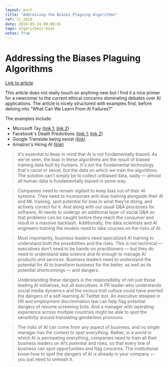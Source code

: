 ```yaml
---
layout: post
title: "Addressing the Biases Plaguing Algorithms"
ref: li_2019
date: 2019-05-24 00:00:01
tags: algorithmic-bias
notes: True
---
```


# Addressing the Biases Plaguing Algorithms

[Link to article](https://hbr.org/2019/05/addressing-the-biases-plaguing-algorithms)

This article does not really touch on anything new but I find it a nice primer for a newcomer to the current ethical concerns dominating debates over AI applications. The article is nicely structured with examples first, before delving into "What Can We Learn From AI Failures?"

The examples include:

- Microsoft Tay ([link 1](https://www.theverge.com/2016/3/23/11290200/tay-ai-chatbot-released-microsoft); [link 2](https://www.theverge.com/2016/3/24/11297050/tay-microsoft-chatbot-racist))
- Facebook's Death Predictions ([link 1](https://www.npr.org/2019/04/09/711399357/facebook-promises-to-stop-asking-you-to-wish-happy-birthday-to-your-friend-who-d); [link 2](https://techcrunch.com/2016/11/11/facebook-suddenly-thinks-a-bunch-of-people-are-dead-dont-panic/))
- Google Translate being sexist ([link](https://qz.com/1141122/google-translates-gender-bias-pairs-he-with-hardworking-and-she-with-lazy-and-other-examples/))
- Amazon's Hiring AI ([link](https://www.reuters.com/article/us-amazon-com-jobs-automation-insight/amazon-scraps-secret-ai-recruiting-tool-that-showed-bias-against-women-idUSKCN1MK08G))

> It's essential to keep in mind that AI is not fundamentally biased. As we've seen, the bias in these algorithms are the result of biased training data built by humans. It's not the fundamental technology that's racist or sexist, but the data on which we train the algorithms. The solution can't simply be to collect unbiased data, sadly — almost all human data is fundamentally biased in some way.

> Companies need to remain vigilant to keep bias out of their AI systems. They need to incorporate anti-bias training alongside their AI and ML training, spot potential for bias in what they’re doing, and actively correct for it. And along with our usual Q&A processes for software, AI needs to undergo an additional layer of social Q&A so that problems can be caught before they reach the consumer and result in a massive backlash. Additionally, the data scientists and AI engineers training the models need to take courses on the risks of AI.

> Most importantly, business leaders need specialized AI training to understand both the possibilities and the risks. This is not technical — executives don’t need to be hands-on practitioners — but they do need to understand data science and AI enough to manage AI products and services. Business leaders need to understand the potential for AI to transform business for the better, as well as its potential shortcomings — and dangers.

> Understanding these dangers is the responsibility of not just those leading AI initiatives, but all executives. A PR leader who understands social media dynamics and the vicious troll culture could have averted the dangers of a self-learning AI Twitter bot. An executive steeped in HR and employment discrimination law can help flag potential dangers of resume screening bots. And a manager with operating experience across multiple countries might be able to spot the sensitivity around translating genderless pronouns.

> The risks of AI can come from any aspect of business, and no single manager has the context to spot everything. Rather, in a world in which AI is permeating everything, companies need to train all their business leaders on AI’s potential and risks, so that every line of business can spot opportunities and flag concerns. The institutional know-how to spot the dangers of AI is already in your company — you just need to unleash it.
